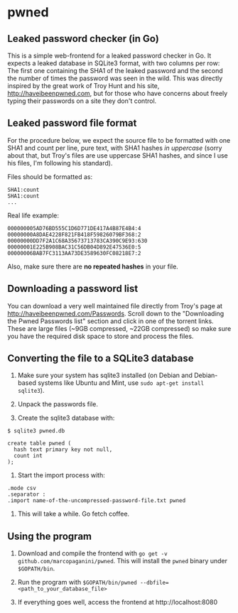 # pwned

## Leaked password checker (in Go)

This is a simple web-frontend for a leaked password checker in Go. It expects a leaked database in SQLite3 format, with two columns per row: The first one containing the SHA1 of the leaked password and the second the number of times the password was seen in the wild. This was directly inspired by the great work of Troy Hunt and his site, http://haveibeenpwned.com, but for those who have concerns about freely typing their passwords on a site they don't control.

## Leaked password file format

For the procedure below, we expect the source file to be formatted with one SHA1 and count per line, pure text, with SHA1 hashes *in uppercase* (sorry about that, but Troy's files are use uppercase SHA1 hashes, and since I use his files, I'm following his standard).

Files should be formatted as:

```
SHA1:count
SHA1:count
...
```

Real life example:
```
000000005AD76BD555C1D6D771DE417A4B87E4B4:4
00000000A8DAE4228F821FB418F59826079BF368:2
00000000DD7F2A1C68A35673713783CA390C9E93:630
00000001E225B908BAC31C56DB04D892E47536E0:5
00000006BAB7FC3113AA73DE3589630FC08218E7:2
```

Also, make sure there are **no repeated hashes** in your file.

## Downloading a password list

You can download a very well maintained file directly from Troy's page at http://haveibeenpwned.com/Passwords. Scroll down to the "Downloading the Pwned Passwords list" section and click in one of the torrent links. These
are large files (~9GB compressed, ~22GB compressed) so make sure you have the required disk space to store and process the files.

## Converting the file to a SQLite3 database

1. Make sure your system has sqlite3 installed (on Debian and Debian-based systems like Ubuntu and Mint, use `sudo apt-get install sqlite3`).

1. Unpack the passwords file.

1. Create the sqlite3 database with:

```
$ sqlite3 pwned.db

create table pwned (
  hash text primary key not null,
  count int
);
```

1. Start the import process with:

```
.mode csv
.separator :
.import name-of-the-uncompressed-password-file.txt pwned
```

1. This will take a while. Go fetch coffee.

## Using the program

1. Download and compile the frontend with `go get -v github.com/marcopaganini/pwned`. This will install the `pwned` binary under `$GOPATH/bin`.

1. Run the program with `$GOPATH/bin/pwned --dbfile=<path_to_your_database_file>`

1. If everything goes well, access the frontend at http://localhost:8080
